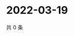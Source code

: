 # 2022-03-19

共 0 条

<!-- BEGIN WEIBO -->
<!-- 最后更新时间 Sat Mar 19 2022 05:01:02 GMT+0800 (China Standard Time) -->

<!-- END WEIBO -->

